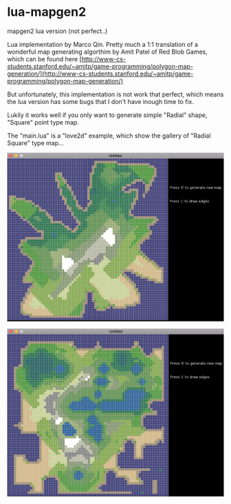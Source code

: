 # lua-mapgen2
mapgen2 lua version (not perfect..)

Lua implementation by Marco Qin. Pretty much a 1:1
translation of a wonderful map generating algorthim by Amit Patel of Red Blob Games,
which can be found here [http://www-cs-students.stanford.edu/~amitp/game-programming/polygon-map-generation/](http://www-cs-students.stanford.edu/~amitp/game-programming/polygon-map-generation/)

But unfortunately, this implementation is not work that perfect, which means the lua version has some bugs that I don't have inough time to fix.

Lukily it works well if you only want to generate simple "Radial" shape, "Square" point type map.

The "main.lua" is a "love2d" example, which show the gallery of "Radial Square" type map...

![Radial](https://github.com/MarcoQin/gallery/blob/master/mapgen1.png "Radial")

![ROT](https://github.com/MarcoQin/gallery/blob/master/mapgen2.png "ROT")
